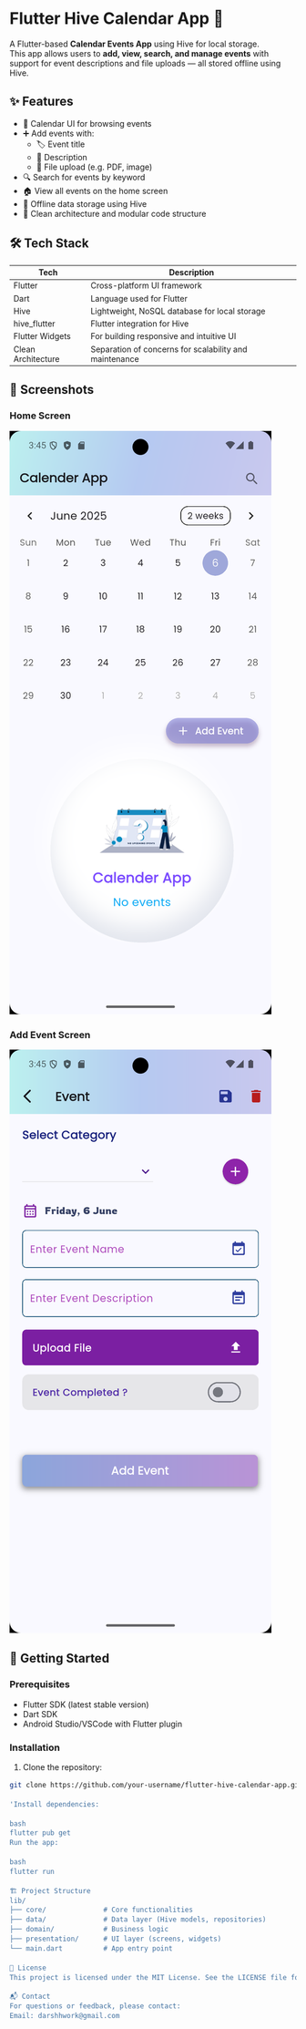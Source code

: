 # Flutter Hive Calendar App 📅

A Flutter-based **Calendar Events App** using Hive for local storage.  
This app allows users to **add, view, search, and manage events** with support for event descriptions and file uploads — all stored offline using Hive.

## ✨ Features

- 📅 Calendar UI for browsing events  
- ➕ Add events with:
  - 🏷️ Event title
  - 📝 Description
  - 📁 File upload (e.g. PDF, image)
- 🔍 Search for events by keyword  
- 🏠 View all events on the home screen  
- 📱 Offline data storage using Hive  
- 🧹 Clean architecture and modular code structure  

## 🛠️ Tech Stack

| Tech               | Description                                      |
|--------------------|--------------------------------------------------|
| Flutter            | Cross-platform UI framework                      |
| Dart               | Language used for Flutter                        |
| Hive               | Lightweight, NoSQL database for local storage    |
| hive_flutter       | Flutter integration for Hive                     |
| Flutter Widgets    | For building responsive and intuitive UI         |
| Clean Architecture | Separation of concerns for scalability and maintenance |

## 📸 Screenshots

### Home Screen
![Home Screen](assets/home_screen.png)

### Add Event Screen
![Add Event Screen](assets/add_event.png)

## 🚀 Getting Started

### Prerequisites

- Flutter SDK (latest stable version)
- Dart SDK
- Android Studio/VSCode with Flutter plugin

### Installation

1. Clone the repository:
```bash
git clone https://github.com/your-username/flutter-hive-calendar-app.git

'Install dependencies:

bash
flutter pub get
Run the app:

bash
flutter run

🏗️ Project Structure
lib/
├── core/              # Core functionalities
├── data/              # Data layer (Hive models, repositories)
├── domain/            # Business logic
├── presentation/      # UI layer (screens, widgets)
└── main.dart          # App entry point

📝 License
This project is licensed under the MIT License. See the LICENSE file for details.

📬 Contact
For questions or feedback, please contact:
Email: darshhwork@gmail.com
```
